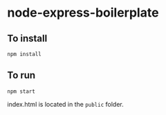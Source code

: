 # node-express-boilerplate

## To install
```shell
npm install
```

## To run
```
npm start
```

index.html is located in the `public` folder.
